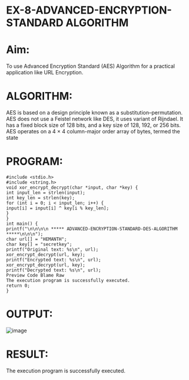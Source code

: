# EX-8-ADVANCED-ENCRYPTION-STANDARD ALGORITHM
# Aim:
To use Advanced Encryption Standard (AES) Algorithm for a practical application like URL Encryption.

# ALGORITHM:
AES is based on a design principle known as a substitution–permutation.
AES does not use a Feistel network like DES, it uses variant of Rijndael.
It has a fixed block size of 128 bits, and a key size of 128, 192, or 256 bits.
AES operates on a 4 × 4 column-major order array of bytes, termed the state
# PROGRAM:
```
#include <stdio.h>
#include <string.h>
void xor_encrypt_decrypt(char *input, char *key) {
int input_len = strlen(input);
int key_len = strlen(key);
for (int i = 0; i < input_len; i++) {
input[i] = input[i] ^ key[i % key_len];
}
}
int main() {
printf("\n\n\n\n ***** ADVANCED-ENCRYPTION-STANDARD-DES-ALGORITHM *****\n\n\n");
char url[] = "HEMANTH";
char key[] = "secretkey";
printf("Original text: %s\n", url);
xor_encrypt_decrypt(url, key);
printf("Encrypted text: %s\n", url);
xor_encrypt_decrypt(url, key);
printf("Decrypted text: %s\n", url);
Preview Code Blame Raw
The execution program is successfully executed.
return 0;
}
```


# OUTPUT:
![image](https://github.com/user-attachments/assets/fd5f8fcf-ff07-4ff2-a1d1-1e1e95947e8a)


# RESULT:
The execution program is successfully executed.


